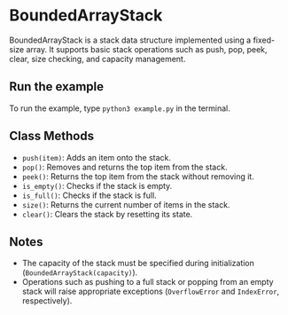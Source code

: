# BoundedArrayStack

BoundedArrayStack is a stack data structure implemented using a fixed-size array. It supports basic stack operations such as push, pop, peek, clear, size checking, and capacity management.

## Run the example

To run the example, type `python3 example.py` in the terminal.

## Class Methods

- `push(item)`: Adds an item onto the stack.
- `pop()`: Removes and returns the top item from the stack.
- `peek()`: Returns the top item from the stack without removing it.
- `is_empty()`: Checks if the stack is empty.
- `is_full()`: Checks if the stack is full.
- `size()`: Returns the current number of items in the stack.
- `clear()`: Clears the stack by resetting its state.

## Notes

- The capacity of the stack must be specified during initialization (`BoundedArrayStack(capacity)`).
- Operations such as pushing to a full stack or popping from an empty stack will raise appropriate exceptions (`OverflowError` and `IndexError`, respectively).
